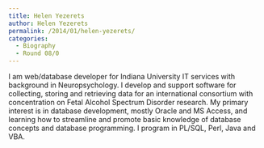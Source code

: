 ```yaml
---
title: Helen Yezerets
author: Helen Yezerets
permalink: /2014/01/helen-yezerets/
categories:
  - Biography
  - Round 08/0
---
```

I am web/database developer for Indiana University IT services with background in Neuropsychology. I develop and support software for collecting, storing and retrieving data for an international consortium with concentration on Fetal Alcohol Spectrum Disorder research. My primary interest is in database development, mostly Oracle and MS Access, and learning how to streamline and promote basic knowledge of database concepts and database programming. I program in PL/SQL, Perl, Java and VBA.
